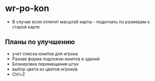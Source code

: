 # wr-po-kon

* В случае если отлетит масштаб карты - подогнать по размерам к старой карте

## Планы по улучшению
* учет списка юнитов для игрока
* Разная форма подложки юнитов и зданий
* Блокировка перемещения штук
* выбор цвета из цветов игроков
* Ctrl+Z